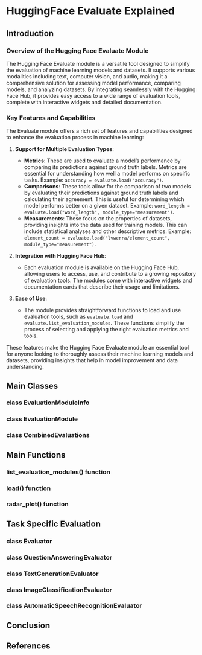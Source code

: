 # HuggingFace Evaluate Explained

## Introduction

### Overview of the Hugging Face Evaluate Module
The Hugging Face Evaluate module is a versatile tool designed to simplify the evaluation of machine learning models and datasets. It supports various modalities including text, computer vision, and audio, making it a comprehensive solution for assessing model performance, comparing models, and analyzing datasets. By integrating seamlessly with the Hugging Face Hub, it provides easy access to a wide range of evaluation tools, complete with interactive widgets and detailed documentation.

### Key Features and Capabilities
The Evaluate module offers a rich set of features and capabilities designed to enhance the evaluation process in machine learning:

1. **Support for Multiple Evaluation Types**:
   - **Metrics**: These are used to evaluate a model’s performance by comparing its predictions against ground truth labels. Metrics are essential for understanding how well a model performs on specific tasks. Example: `accuracy = evaluate.load("accuracy")`.
   - **Comparisons**: These tools allow for the comparison of two models by evaluating their predictions against ground truth labels and calculating their agreement. This is useful for determining which model performs better on a given dataset. Example: `word_length = evaluate.load("word_length", module_type="measurement")`.
   - **Measurements**: These focus on the properties of datasets, providing insights into the data used for training models. This can include statistical analyses and other descriptive metrics. Example: `element_count = evaluate.load("lvwerra/element_count", module_type="measurement")`.

2. **Integration with Hugging Face Hub**:
   - Each evaluation module is available on the Hugging Face Hub, allowing users to access, use, and contribute to a growing repository of evaluation tools. The modules come with interactive widgets and documentation cards that describe their usage and limitations.

3. **Ease of Use**:
   - The module provides straightforward functions to load and use evaluation tools, such as `evaluate.load` and `evaluate.list_evaluation_modules`. These functions simplify the process of selecting and applying the right evaluation metrics and tools.

These features make the Hugging Face Evaluate module an essential tool for anyone looking to thoroughly assess their machine learning models and datasets, providing insights that help in model improvement and data understanding.


## Main Classes
### class EvaluationModuleInfo
### class EvaluationModule
### class CombinedEvaluations

## Main Functions
### list_evaluation_modules() function
### load() function
### radar_plot() function

## Task Specific Evaluation
### class Evaluator
### class QuestionAnsweringEvaluator
### class TextGenerationEvaluator
### class ImageClassificationEvaluator
### class AutomaticSpeechRecognitionEvaluator

## Conclusion


## References


